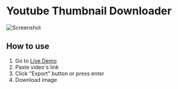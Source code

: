 # Youtube Thumbnail Downloader

![Screenshot](https://github.com/user-attachments/assets/0a64e39c-1d97-43d7-9753-2012f1a647ab)

## How to use

1. Go to [Live Demo](https://marshallku.com/web/tips/%ec%9c%a0%ed%8a%9c%eb%b8%8c-%ec%8d%b8%eb%84%a4%ec%9d%bc-%ec%b6%94%ec%b6%9c%ed%95%98%ea%b8%b0)
2. Paste video's link
3. Click "Export" button or press enter
4. Download image
